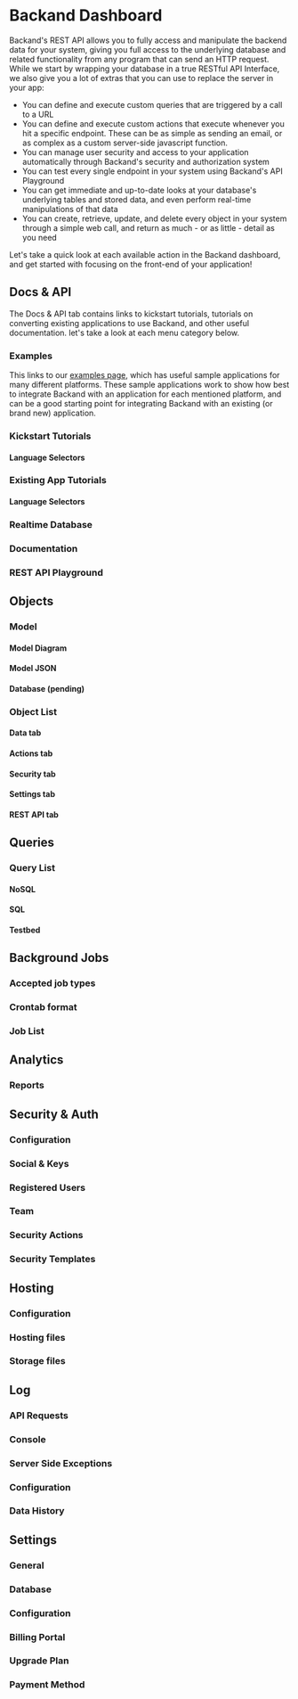 # Backand Dashboard

Backand's REST API allows you to fully access and manipulate the backend data for your system, giving you full access to the underlying database and related functionality from any program that can send an HTTP request. While we start by wrapping your database in a true RESTful API Interface, we also give you a lot of extras that you can use to replace the server in your app:

* You can define and execute custom queries that are triggered by a call to a URL
* You can define and execute custom actions that execute whenever you hit a specific endpoint. These can be as simple as sending an email, or as complex as a custom server-side javascript function.
* You can manage user security and access to your application automatically through Backand's security and authorization system
* You can test every single endpoint in your system using Backand's API Playground
* You can get immediate and up-to-date looks at your database's underlying tables and stored data, and even perform real-time manipulations of that data
* You can create, retrieve, update, and delete every object in your system through a simple web call, and return as much - or as little - detail as you need

Let's take a quick look at each available action in the Backand dashboard, and get started with focusing on the front-end of your application!

## Docs & API
The Docs & API tab contains links to kickstart tutorials, tutorials on converting existing applications to use Backand, and other useful documentation. let's take a look at each menu category below.
### Examples
This links to our [examples page](https://www.backand.com/apps/), which has useful sample applications for many different platforms. These sample applications work to show how best to integrate Backand with an application for each mentioned platform, and can be a good starting point for integrating Backand with an existing (or brand new) application.

### Kickstart Tutorials
#### Language Selectors
### Existing App Tutorials
#### Language Selectors
### Realtime Database
### Documentation
### REST API Playground
## Objects
### Model
#### Model Diagram
#### Model JSON
#### Database (pending)
### Object List
#### Data tab
#### Actions tab
#### Security tab
#### Settings tab
#### REST API tab
## Queries
### Query List
#### NoSQL
#### SQL
#### Testbed
## Background Jobs
### Accepted job types
### Crontab format
### Job List
## Analytics
### Reports
## Security & Auth
### Configuration
### Social & Keys
### Registered Users
### Team
### Security Actions
### Security Templates
## Hosting
### Configuration
### Hosting files
### Storage files
## Log
### API Requests
### Console
### Server Side Exceptions
### Configuration
### Data History
## Settings
### General
### Database
### Configuration
### Billing Portal
### Upgrade Plan
### Payment Method

